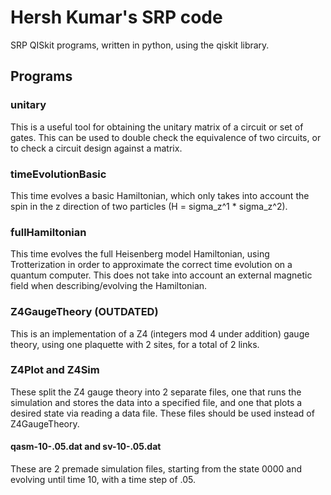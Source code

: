 # Hersh Kumar's SRP code

SRP QISkit programs, written in python, using the qiskit library.

## Programs

### unitary

This is a useful tool for obtaining the unitary matrix of a circuit or set of gates. This can be used to double check the equivalence of two circuits, or to check a circuit design against a matrix.

### timeEvolutionBasic

This time evolves a basic Hamiltonian, which only takes into account the spin in the z direction of two particles (H = sigma_z^1 * sigma_z^2).

### fullHamiltonian

This time evolves the full Heisenberg model Hamiltonian, using Trotterization in order to approximate the correct time evolution on a quantum computer. This does not take into account an external magnetic field when describing/evolving the Hamiltonian.

### Z4GaugeTheory (OUTDATED)

This is an implementation of a Z4 (integers mod 4 under addition) gauge theory, using one plaquette with 2 sites, for a total of 2 links.

### Z4Plot and Z4Sim

These split the Z4 gauge theory into 2 separate files, one that runs the simulation and stores the data into a specified file, and one that plots a desired state via reading a data file. These files should be used instead of Z4GaugeTheory.

#### qasm-10-.05.dat and sv-10-.05.dat

These are 2 premade simulation files, starting from the state 0000 and evolving until time 10, with a time step of .05.
